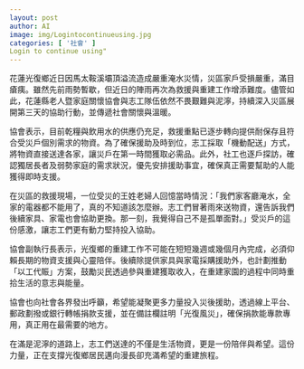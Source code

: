 ```yaml
---
layout: post
author: AI
image: img/Logintocontinueusing.jpg
categories: [ '社會' ]
Login to continue using"
---
```

花蓮光復鄉近日因馬太鞍溪壩頂溢流造成嚴重淹水災情，災區家戶受損嚴重，滿目瘡痍。雖然先前雨勢暫歇，但近日的陣雨再次為救援與重建工作增添難度。儘管如此，花蓮縣老人暨家庭關懷協會與志工隊伍依然不畏艱難與泥濘，持續深入災區展開第三天的協助行動，並傳遞社會關懷與溫暖。

協會表示，目前乾糧與飲用水的供應仍充足，救援重點已逐步轉向提供耐保存且符合受災戶個別需求的物資。為了確保援助及時到位，志工採取「機動配送」方式，將物資直接送達各家，讓災戶在第一時間獲取必需品。此外，社工也逐戶探訪，確認獨居長者及弱勢家庭的需求狀況，優先安排援助事宜，確保真正需要幫助的人能獲得即時支援。

在災區的救援現場，一位受災的王姓老婦人回憶當時情況：「我們家客廳淹水，全家的電器都不能用了，真的不知道該怎麼辦。志工們冒著雨來送物資，還告訴我們後續家具、家電也會協助更換。那一刻，我覺得自己不是孤單面對。」受災戶的這份感激，讓志工們更有動力堅持投入協助。

協會副執行長表示，光復鄉的重建工作不可能在短短幾週或幾個月內完成，必須仰賴長期的物資支援與心靈陪伴。後續除提供家具與家電採購援助外，也計劃推動「以工代賑」方案，鼓勵災民透過參與重建獲取收入，在重建家園的過程中同時重拾生活的意志與能量。

協會也向社會各界發出呼籲，希望能凝聚更多力量投入災後援助，透過線上平台、郵政劃撥或銀行轉帳捐款支援，並在備註欄註明「光復風災」，確保捐款能專款專用，真正用在最需要的地方。

在滿是泥濘的道路上，志工們送達的不僅是生活物資，更是一份陪伴與希望。這份力量，正在支撐光復鄉居民邁向漫長卻充滿希望的重建旅程。